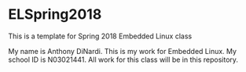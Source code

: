 # ELSpring2018
This is a template for Spring 2018 Embedded Linux class

My name is Anthony DiNardi.
This is my work for Embedded Linux. My school ID is N03021441.
All work for this class will be in this repository.
